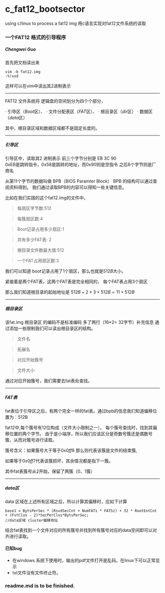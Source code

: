 # c_fat12_bootsector
using c/linux to process a fat12 img 用c语言实现对fat12文件系统的读取
### 一个FAT12 格式的引导程序
##### Chengwei Guo

首先把文档读出来

    vim -b fat12.img
    :%!xxd
 这样可以在vim中读出其2进制表示


----------


FAT12 文件系统将 逻辑盘的空间划分为四个个部分，

·  引导区（$Boot$区）、
·  文件分配表区（$FAT$区）、
·  根目录区（$dir$区）
·  数据区（$data$区）

其中，根目录区域和数据区域都不是固定长度的。


----------
##### 引导区

引导区中，读取其2 进制表示
前三个字节分别是 EB 3C 90  
0xEB是跳转指令，0x58是跳转的地址，而0x90则是空指令
之后8个字节则是厂商名 

从第11个字节的数据叫做 BPB（BIOS Paramter Block）
BPB 的结构可以通过查阅资料得到。
我们通过读取BPB的内容可以得知一些关键信息。

比如在我们实践的这个fat12.img的文件中，

>每扇区字节数:512

>每簇扇区数:4

>Boot记录占用多少扇区:1

>共有多少FAT表: 2

>根目录文件数最大值:512

>一个FAT占用扇区数:3

我们可以知道 boot记录占用了1个扇区，那么也就是$512B$大小。

紧接着是两个FAT表，这两个FAT表是完全相同的， 每个FAT表占用3个扇区

那么我们知道根目录的起始地址是 $512B+2\times 3 \times512B =11\times 512B$


----------


##### 根目录区
该fat.img 根目录区 的编码不是标准编码   多了两行（16*2= 32字节）补充信息
通过添加一些限制我们可以读出根目录区的结构。
> 文件名

> 拓展名

> 对应开始簇号

> 文件大小

通过对应开始簇号，我们需要去fat表处查找。


----------


##### FAT表
fat表位于引导区之后，有两个完全一样的fat表。通过bpb的信息我们知道偏移位置为：512B

fat12中,每个簇号有12位构成（文件大小限制之一）。
每个簇号查找时，找到其偏移位置的两个字节。
由于是小端序，所以我们应该区分是奇数号簇还是偶数号簇，从而对簇号进行读取。

簇号含义：如果簇号大于等于$0x0ff8$ 那么则代表该簇是文件的结束簇,

如果等于$0x0ff7$代表该簇损坏，其余情况都是指下一簇。

其中fat表簇号从2开始，保留了两簇（0、1簇）

----------


##### data区
data 区域在上述所有区域之后，所以计算其偏移时，应如下计算

	base1 = BytsPerSec * (RsvdSecCnt + NumFATs * FATSz) + 32 * RootEntCnt + (FstClus - 2)*SecPerClus*BytsPerSec; 
	//data区域 cluster偏移地址

结合fat表找到一个文件对应的所有簇号并找到所有簇号对应的data空间即可以对齐进行读取。

#### 已知bug 
- 在windows 系统下使用时，输出的pdf文件打开是乱码。在linux下可以正常显示
- txt文件没有文件终止符。


### readme.md is to be finished.
